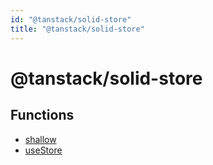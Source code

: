 ```yaml
---
id: "@tanstack/solid-store"
title: "@tanstack/solid-store"
---
```


<!-- DO NOT EDIT: this page is autogenerated from the type comments -->

# @tanstack/solid-store

## Functions

- [shallow](../functions/shallow.md)
- [useStore](../functions/usestore.md)
